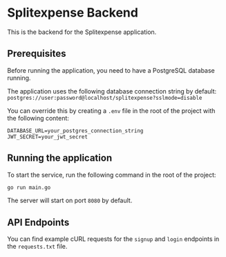 # Splitexpense Backend

This is the backend for the Splitexpense application.

## Prerequisites

Before running the application, you need to have a PostgreSQL database running.

The application uses the following database connection string by default:
`postgres://user:password@localhost/splitexpense?sslmode=disable`

You can override this by creating a `.env` file in the root of the project with the following content:
```
DATABASE_URL=your_postgres_connection_string
JWT_SECRET=your_jwt_secret
```

## Running the application

To start the service, run the following command in the root of the project:

```bash
go run main.go
```

The server will start on port `8080` by default.

## API Endpoints

You can find example cURL requests for the `signup` and `login` endpoints in the `requests.txt` file.